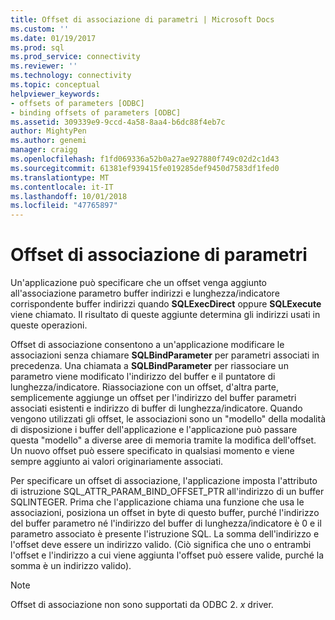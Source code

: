 ```yaml
---
title: Offset di associazione di parametri | Microsoft Docs
ms.custom: ''
ms.date: 01/19/2017
ms.prod: sql
ms.prod_service: connectivity
ms.reviewer: ''
ms.technology: connectivity
ms.topic: conceptual
helpviewer_keywords:
- offsets of parameters [ODBC]
- binding offsets of parameters [ODBC]
ms.assetid: 309339e9-9ccd-4a58-8aa4-b6dc88f4eb7c
author: MightyPen
ms.author: genemi
manager: craigg
ms.openlocfilehash: f1fd069336a52b0a27ae927880f749c02d2c1d43
ms.sourcegitcommit: 61381ef939415fe019285def9450d7583df1fed0
ms.translationtype: MT
ms.contentlocale: it-IT
ms.lasthandoff: 10/01/2018
ms.locfileid: "47765897"
---
```

# <a name="parameter-binding-offsets"></a>Offset di associazione di parametri
Un'applicazione può specificare che un offset venga aggiunto all'associazione parametro buffer indirizzi e lunghezza/indicatore corrispondente buffer indirizzi quando **SQLExecDirect** oppure **SQLExecute** viene chiamato. Il risultato di queste aggiunte determina gli indirizzi usati in queste operazioni.  
  
 Offset di associazione consentono a un'applicazione modificare le associazioni senza chiamare **SQLBindParameter** per parametri associati in precedenza. Una chiamata a **SQLBindParameter** per riassociare un parametro viene modificato l'indirizzo del buffer e il puntatore di lunghezza/indicatore. Riassociazione con un offset, d'altra parte, semplicemente aggiunge un offset per l'indirizzo del buffer parametri associati esistenti e indirizzo di buffer di lunghezza/indicatore. Quando vengono utilizzati gli offset, le associazioni sono un "modello" della modalità di disposizione i buffer dell'applicazione e l'applicazione può passare questa "modello" a diverse aree di memoria tramite la modifica dell'offset. Un nuovo offset può essere specificato in qualsiasi momento e viene sempre aggiunto ai valori originariamente associati.  
  
 Per specificare un offset di associazione, l'applicazione imposta l'attributo di istruzione SQL_ATTR_PARAM_BIND_OFFSET_PTR all'indirizzo di un buffer SQLINTEGER. Prima che l'applicazione chiama una funzione che usa le associazioni, posiziona un offset in byte di questo buffer, purché l'indirizzo del buffer parametro né l'indirizzo del buffer di lunghezza/indicatore è 0 e il parametro associato è presente l'istruzione SQL. La somma dell'indirizzo e l'offset deve essere un indirizzo valido. (Ciò significa che uno o entrambi l'offset e l'indirizzo a cui viene aggiunta l'offset può essere valide, purché la somma è un indirizzo valido).  
  
> [!NOTE]  
>  Offset di associazione non sono supportati da ODBC 2. *x* driver.
